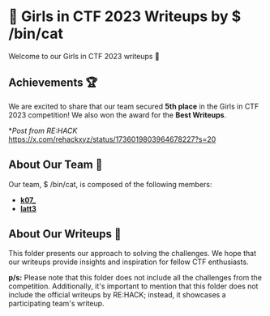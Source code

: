 # 🌠 Girls in CTF 2023 Writeups by $ /bin/cat

Welcome to our Girls in CTF 2023 writeups 🎉

## Achievements 🏆
We are excited to share that our team secured **5th place** in the Girls in CTF 2023 competition! We also won the award for the **Best Writeups**.

**Post from RE:HACK*
https://x.com/rehackxyz/status/1736019803964678227?s=20

## About Our Team 👥
Our team, $ /bin/cat, is composed of the following members:
- <a href="https://github.com/Hueyyingk" target="_blank">**k07_**</a>
- <a href="https://github.com/wlynnn" target="_blank">**latt3**</a>

## About Our Writeups 📝
This folder presents our approach to solving the challenges. We hope that our writeups provide insights and inspiration for fellow CTF enthusiasts.

**p/s:** 
Please note that this folder does not include all the challenges from the competition. Additionally, it's important to mention that this folder does not include the official writeups by RE:HACK; instead, it showcases a participating team's writeup.
